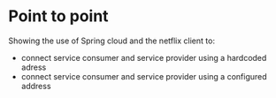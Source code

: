 # Point to point
Showing the use of Spring cloud and the netflix client to:
* connect service consumer and service provider using a hardcoded adress
* connect service consumer and service provider using a configured address